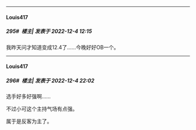 

*****

####  Louis417  
##### 295#         楼主| 发表于 2022-12-4 12:15

我昨天问才知道变成12.4了……今晚好好OB一个。



*****

####  Louis417  
##### 296#         楼主| 发表于 2022-12-4 22:02

选手好多好强啊……

不过小可这个主持气场有点强。

属于是反客为主了。

